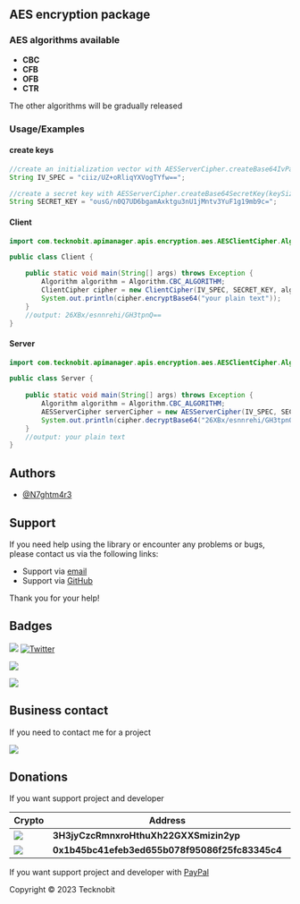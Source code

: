 ## AES encryption package 
### AES algorithms available

- **CBC**
- **CFB**
- **OFB**
- **CTR**

The other algorithms will be gradually released

### Usage/Examples

#### create keys 

```java
//create an initialization vector with AESServerCipher.createBase64IvParameterSpec(); method
String IV_SPEC = "ciiz/UZ+oRliqYXVogTYfw==";
```

```java
//create a secret key with AESServerCipher.createBase64SecretKey(keySize); method
String SECRET_KEY = "ousG/n0Q7UD6bgamAxktgu3nU1jMntv3YuF1g19mb9c="; 
```

#### Client 

```java
import com.tecknobit.apimanager.apis.encryption.aes.AESClientCipher.Algorithm;

public class Client {

    public static void main(String[] args) throws Exception {
        Algorithm algorithm = Algorithm.CBC_ALGORITHM;
        ClientCipher cipher = new ClientCipher(IV_SPEC, SECRET_KEY, algorithm);
        System.out.println(cipher.encryptBase64("your plain text"));
    }
    //output: 26XBx/esnnrehi/GH3tpnQ==
}

```

#### Server 

```java
import com.tecknobit.apimanager.apis.encryption.aes.AESClientCipher.Algorithm;

public class Server {
    
    public static void main(String[] args) throws Exception {
        Algorithm algorithm = Algorithm.CBC_ALGORITHM;
        AESServerCipher serverCipher = new AESServerCipher(IV_SPEC, SECRET_KEY, algorithm); 
        System.out.println(cipher.decryptBase64("26XBx/esnnrehi/GH3tpnQ=="));
    }
    //output: your plain text
}

```

## Authors

- [@N7ghtm4r3](https://www.github.com/N7ghtm4r3)

## Support

If you need help using the library or encounter any problems or bugs, please contact us via the following links:

- Support via <a href="mailto:infotecknobitcompany@gmail.com">email</a>
- Support via <a href="https://github.com/N7ghtm4r3/APIManager/issues/new">GitHub</a>

Thank you for your help!

## Badges

[![](https://img.shields.io/badge/Google_Play-414141?style=for-the-badge&logo=google-play&logoColor=white)](https://play.google.com/store/apps/developer?id=Tecknobit)
[![Twitter](https://img.shields.io/badge/Twitter-1DA1F2?style=for-the-badge&logo=twitter&logoColor=white)](https://twitter.com/tecknobit)

[![](https://img.shields.io/badge/Java-ED8B00?style=for-the-badge&logo=java&logoColor=white)](https://www.oracle.com/java/)

[![](https://jitpack.io/v/N7ghtm4r3/APIManager.svg)](https://jitpack.io/#N7ghtm4r3/APIManager)

## Business contact

If you need to contact me for a project 

[![](https://img.shields.io/badge/fiverr-1DBF73?style=for-the-badge&logo=fiverr&logoColor=white)](https://www.fiverr.com/manuel_maurizio)

## Donations

If you want support project and developer

| Crypto                                                                                              | Address                                        | Network  |
|-----------------------------------------------------------------------------------------------------|------------------------------------------------|----------|
| ![](https://img.shields.io/badge/Bitcoin-000000?style=for-the-badge&logo=bitcoin&logoColor=white)   | **3H3jyCzcRmnxroHthuXh22GXXSmizin2yp**         | Bitcoin  |
| ![](https://img.shields.io/badge/Ethereum-3C3C3D?style=for-the-badge&logo=Ethereum&logoColor=white) | **0x1b45bc41efeb3ed655b078f95086f25fc83345c4** | Ethereum |

If you want support project and developer with <a href="https://www.paypal.com/donate/?hosted_button_id=5QMN5UQH7LDT4">PayPal</a>

Copyright © 2023 Tecknobit
